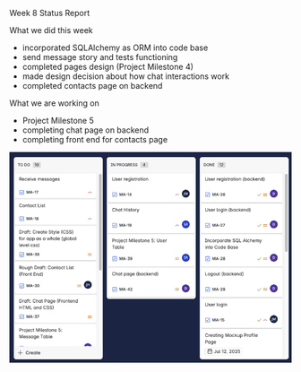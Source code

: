 Week 8 Status Report

What we did this week
- incorporated SQLAlchemy as ORM into code base
- send message story and tests functioning
- completed pages design (Project Milestone 4)
- made design decision about how chat interactions work
- completed contacts page on backend

What we are working on
- Project Milestone 5
- completing chat page on backend
- completing front end for contacts page

![jira_week9.png](jira_week9.png)
